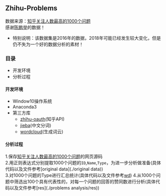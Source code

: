 Zhihu-Problems
-----
数据来源：[知乎关注人数最高的1000个问题](https://zhuanlan.zhihu.com/p/21103740)<br>
感谢[陈鹏举](https://www.zhihu.com/people/chen-peng-ju/activities)的数据！<br>
* 特别说明：该数据集是2016年的数据，2018年可能已经发生较大变化，但是仍不失为一个好的数据分析的素材！
### 目录
* 开发环境
* 分析过程
#### 开发环境
* Window10操作系统
* Anaconda3
* 第三方库
  * [zhihu-oauth](https://github.com/7sDream/zhihu-oauth)(知乎API)
  * [jieba](https://github.com/fxsjy/jieba)(中文分词)
  * [wordcloud](https://github.com/amueller/word_cloud)(生成词云)
#### 分析过程
1.保存[知乎关注人数最高的1000个问题](https://zhuanlan.zhihu.com/p/21103740)的网页源码<br>
2.用正则表达式分别提取1000个问题的`ID`,`Name`,`Type`，为进一步分析做准备(具体代码以及文件参考[original data](./original data))<br>
3.对1000个问题的Type进行汇总统计(具体代码以及文件参考[wd](./wd))
4.从1000个问题中筛选出100个具有代表性的，对每一个问题的回答的赞同数进行分析(具体代码以及文件参考[res](./problems analysis/res))

